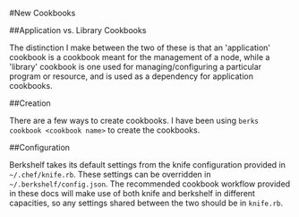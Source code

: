 
#New Cookbooks

##Application vs. Library Cookbooks

The distinction I make between the two of these is that an 'application' cookbook is a cookbook meant for the management of a node, while a 'library' cookbook is one used for managing/configuring a particular program or resource, and is used as a dependency for application cookbooks.

##Creation

There are a few ways to create cookbooks. I have been using `berks cookbook <cookbook name>` to create the cookbooks.

##Configuration

Berkshelf takes its default settings from the knife configuration provided in `~/.chef/knife.rb`. These settings can be overridden in `~/.berkshelf/config.json`. The recommended cookbook workflow provided in these docs will make use of both knife and berkshelf in different capacities, so any settings shared between the two should be in `knife.rb`.


